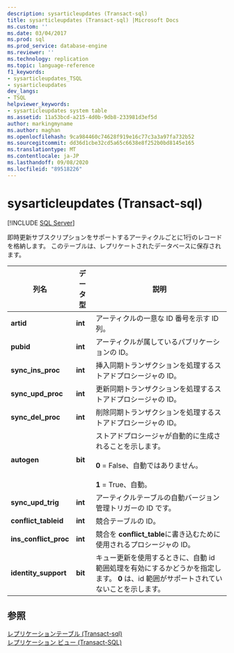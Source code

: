 ```yaml
---
description: sysarticleupdates (Transact-sql)
title: sysarticleupdates (Transact-sql) |Microsoft Docs
ms.custom: ''
ms.date: 03/04/2017
ms.prod: sql
ms.prod_service: database-engine
ms.reviewer: ''
ms.technology: replication
ms.topic: language-reference
f1_keywords:
- sysarticleupdates_TSQL
- sysarticleupdates
dev_langs:
- TSQL
helpviewer_keywords:
- sysarticleupdates system table
ms.assetid: 11a53bcd-a215-4d0b-9db8-233981d3ef5d
author: markingmyname
ms.author: maghan
ms.openlocfilehash: 9ca984460c74628f919e16c77c3a3a97fa732b52
ms.sourcegitcommit: dd36d1cbe32cd5a65c6638e8f252b0bd8145e165
ms.translationtype: MT
ms.contentlocale: ja-JP
ms.lasthandoff: 09/08/2020
ms.locfileid: "89518226"
---
```

# <a name="sysarticleupdates-transact-sql"></a>sysarticleupdates (Transact-sql)
[!INCLUDE [SQL Server](../../includes/applies-to-version/sqlserver.md)]

  即時更新サブスクリプションをサポートするアーティクルごとに1行のレコードを格納します。 このテーブルは、レプリケートされたデータベースに保存されます。  
  
|列名|データ型|説明|  
|-----------------|---------------|-----------------|  
|**artid**|**int**|アーティクルの一意な ID 番号を示す ID 列。|  
|**pubid**|**int**|アーティクルが属しているパブリケーションの ID。|  
|**sync_ins_proc**|**int**|挿入同期トランザクションを処理するストアドプロシージャの ID。|  
|**sync_upd_proc**|**int**|更新同期トランザクションを処理するストアドプロシージャの ID。|  
|**sync_del_proc**|**int**|削除同期トランザクションを処理するストアドプロシージャの ID。|  
|**autogen**|**bit**|ストアドプロシージャが自動的に生成されることを示します。<br /><br /> **0** = False、自動ではありません。<br /><br /> **1** = True、自動。|  
|**sync_upd_trig**|**int**|アーティクルテーブルの自動バージョン管理トリガーの ID です。|  
|**conflict_tableid**|**int**|競合テーブルの ID。|  
|**ins_conflict_proc**|**int**|競合を **conflict_table**に書き込むために使用されるプロシージャの ID。|  
|**identity_support**|**bit**|キュー更新を使用するときに、自動 id 範囲処理を有効にするかどうかを指定します。 **0** は、id 範囲がサポートされていないことを示します。|  
  
## <a name="see-also"></a>参照  
 [レプリケーションテーブル &#40;Transact-sql&#41;](../../relational-databases/system-tables/replication-tables-transact-sql.md)   
 [レプリケーション ビュー &#40;Transact-SQL&#41;](../../relational-databases/system-views/replication-views-transact-sql.md)  
  
  
